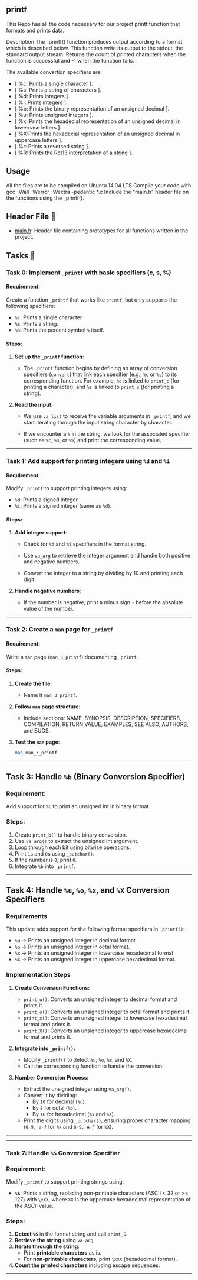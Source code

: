 ## printf

This Repo has all the code necessary for our project printf function that formats and prints data.

Description
The _printf() function produces output according to a format which is described below. This function write its output to the stdout, the standard output stream. Returns the count of printed characters when the function is successful and -1 when the function fails.

The available convertion specifiers are:

* [ %c: Prints a single character ].
* [ %s: Prints a string of characters ].
* [ %d: Prints integers ].
* [ %i: Prints integers ].
* [ %b: Prints the binary representation of an unsigned decimal ].
* [ %u: Prints unsigned integers ].
* [ %x: Prints the hexadecial representation of an unsigned decimal in lowercase letters ].
* [ %X:Prints the hexadecial representation of an unsigned decimal in uppercase letters ].
* [ %r: Prints a reversed string ].
* [ %R: Prints the Rot13 interpretation of a string ].

##  Usage

All the files are to be compiled on Ubuntu 14.04 LTS
Compile your code with gcc -Wall -Werror -Wextra -pedantic *.c
Include the "main.h" header file on the functions using the _printf().

## Header File :file_folder:

* [main.h](./main.h): Header file containing prototypes for all functions written
in the project.

## Tasks :page_with_curl:

### Task 0: Implement `_printf` with basic specifiers (c, s, %)

#### **Requirement**:

Create a function `_printf` that works like `printf`, but only supports the following specifiers:

*   `%c`: Prints a single character.
*   `%s`: Prints a string.
*   `%%`: Prints the percent symbol `%` itself.

#### **Steps**:

1.  **Set up the `_printf` function**:
    
    *   The `_printf` function begins by defining an array of conversion specifiers (`convert`) that link each specifier (e.g., `%c` or `%s`) to its corresponding function. For example, `%c` is linked to `print_c` (for printing a character), and `%s` is linked to `print_s` (for printing a string).
        
2.  **Read the input**:
    
    *   We use `va_list` to receive the variable arguments in `_printf`, and we start iterating through the input string character by character.
        
    *   If we encounter a `%` in the string, we look for the associated specifier (such as `%c`, `%s`, or `%%`) and print the corresponding value.

---

### Task 1: Add support for printing integers using `%d` and `%i`

#### **Requirement**:

Modify `_printf` to support printing integers using:

*   `%d`: Prints a signed integer.
*   `%i`: Prints a signed integer (same as `%d`).

#### **Steps**:

1.  **Add integer support**:
    
    *   Check for `%d` and `%i` specifiers in the format string.
        
    *   Use `va_arg` to retrieve the integer argument and handle both positive and negative numbers.
        
    *   Convert the integer to a string by dividing by 10 and printing each digit.

2.  **Handle negative numbers**:
    
    *   If the number is negative, print a minus sign `-` before the absolute value of the number.

---

### Task 2: Create a `man` page for `_printf`

#### **Requirement**:  
Write a `man` page (`man_3_printf`) documenting `_printf`.  

#### **Steps**:  

1. **Create the file**:  
   - Name it `man_3_printf`.  

2. **Follow `man` page structure**:  
   - Include sections: NAME, SYNOPSIS, DESCRIPTION, SPECIFIERS, COMPILATION, RETURN VALUE, EXAMPLES, SEE ALSO, AUTHORS, and BUGS.  

3. **Test the `man` page**:  
   ```sh
   man man_3_printf

---

## Task 3: Handle `%b` (Binary Conversion Specifier)

### Requirement:
Add support for `%b` to print an unsigned int in binary format.

### Steps:
1. Create `print_b()` to handle binary conversion.
2. Use `va_arg()` to extract the unsigned int argument.
3. Loop through each bit using bitwise operations.
4. Print `1`s and `0`s using `_putchar()`.
5. If the number is `0`, print `0`.
6. Integrate `%b` into `_printf`.

---

## Task 4: Handle `%u`, `%o`, `%x`, and `%X` Conversion Specifiers  

### Requirements  
This update adds support for the following format specifiers in `_printf()`:  
- `%u` → Prints an unsigned integer in decimal format.  
- `%o` → Prints an unsigned integer in octal format.  
- `%x` → Prints an unsigned integer in lowercase hexadecimal format.  
- `%X` → Prints an unsigned integer in uppercase hexadecimal format.  

### Implementation Steps  

1. **Create Conversion Functions:**  
   - `print_u()`: Converts an unsigned integer to decimal format and prints it.  
   - `print_o()`: Converts an unsigned integer to octal format and prints it.  
   - `print_x()`: Converts an unsigned integer to lowercase hexadecimal format and prints it.  
   - `print_X()`: Converts an unsigned integer to uppercase hexadecimal format and prints it.  

2. **Integrate into `_printf()`:**  
   - Modify `_printf()` to detect `%u`, `%o`, `%x`, and `%X`.  
   - Call the corresponding function to handle the conversion.  

3. **Number Conversion Process:**  
   - Extract the unsigned integer using `va_arg()`.  
   - Convert it by dividing:  
     - By `10` for decimal (`%u`).  
     - By `8` for octal (`%o`).  
     - By `16` for hexadecimal (`%x` and `%X`).  
   - Print the digits using `_putchar()`, ensuring proper character mapping (`0-9, a-f` for `%x` and `0-9, A-F` for `%X`).  

---

---

### **Task 7: Handle `%S` Conversion Specifier**

### **Requirement:**
Modify `_printf` to support printing strings using:
- **`%S`**: Prints a string, replacing non-printable characters (ASCII < 32 or >= 127) with `\xXX`, where `XX` is the uppercase hexadecimal representation of the ASCII value.

### **Steps:**

1. **Detect `%S`** in the format string and call `print_S`.
2. **Retrieve the string** using `va_arg`.
3. **Iterate through the string**:
   * Print **printable characters** as is.
   * For **non-printable characters**, print `\xXX` (hexadecimal format).
4. **Count the printed characters** including escape sequences.


---